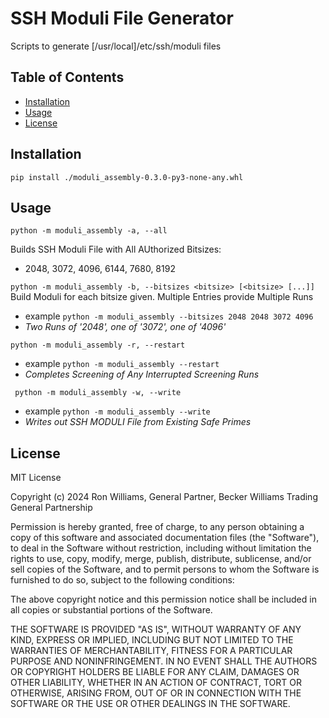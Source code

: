 # SSH Moduli File Generator

Scripts to generate [/usr/local]/etc/ssh/moduli files

## Table of Contents
- [Installation](#installation)
- [Usage](#usage)
- [License](#license)


## Installation
```pip install ./moduli_assembly-0.3.0-py3-none-any.whl```

## Usage
```python -m moduli_assembly -a, --all```

Builds SSH Moduli File with All AUthorized Bitsizes: 
- 2048, 3072, 4096, 6144, 7680, 8192

```python -m moduli_assembly -b, --bitsizes <bitsize> [<bitsize> [...]]```
Build Moduli for each bitsize given. Multiple Entries provide Multiple Runs

- example `python -m moduli_assembly --bitsizes 2048 2048 3072 4096`
- _Two Runs of '2048', one of '3072', one of '4096'_

```python -m moduli_assembly -r, --restart```

- example `python -m moduli_assembly --restart`
- _Completes Screening of Any Interrupted Screening Runs_

``` python -m moduli_assembly -w, --write```

- example `python -m moduli_assembly --write`
- _Writes out SSH MODULI File from Existing Safe Primes_

## License
MIT License

Copyright (c) 2024 Ron Williams, General Partner, Becker Williams Trading General Partnership

Permission is hereby granted, free of charge, to any person obtaining a copy
of this software and associated documentation files (the "Software"), to deal
in the Software without restriction, including without limitation the rights
to use, copy, modify, merge, publish, distribute, sublicense, and/or sell
copies of the Software, and to permit persons to whom the Software is
furnished to do so, subject to the following conditions:

The above copyright notice and this permission notice shall be included in all
copies or substantial portions of the Software.

THE SOFTWARE IS PROVIDED "AS IS", WITHOUT WARRANTY OF ANY KIND, EXPRESS OR
IMPLIED, INCLUDING BUT NOT LIMITED TO THE WARRANTIES OF MERCHANTABILITY,
FITNESS FOR A PARTICULAR PURPOSE AND NONINFRINGEMENT. IN NO EVENT SHALL THE
AUTHORS OR COPYRIGHT HOLDERS BE LIABLE FOR ANY CLAIM, DAMAGES OR OTHER
LIABILITY, WHETHER IN AN ACTION OF CONTRACT, TORT OR OTHERWISE, ARISING FROM,
OUT OF OR IN CONNECTION WITH THE SOFTWARE OR THE USE OR OTHER DEALINGS IN THE
SOFTWARE.


